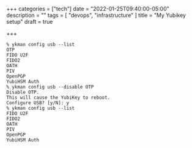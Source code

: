 +++
categories = ["tech"]
date = "2022-01-25T09:40:00-05:00"
description = ""
tags = [
  "devops",
  "infrastructure"
]
title = "My Yubikey setup"
draft = true

+++

[liyanchang-yubikey-setup]: https://github.com/liyanchang/yubikey-setup
[disable-otp]: https://github.com/liyanchang/yubikey-setup#turn-off-otp---aka-the-random-letters-when-you-accidentally-touch-it


```
% ykman config usb --list
OTP
FIDO U2F
FIDO2
OATH
PIV
OpenPGP
YubiHSM Auth
% ykman config usb --disable OTP
Disable OTP.
This will cause the YubiKey to reboot.
Configure USB? [y/N]: y
% ykman config usb --list
FIDO U2F
FIDO2
OATH
PIV
OpenPGP
YubiHSM Auth
```
